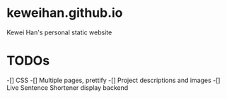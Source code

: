 # keweihan.github.io

Kewei Han's personal static website

# TODOs
-[] CSS
-[] Multiple pages, prettify
-[] Project descriptions and images
-[] Live Sentence Shortener display backend

